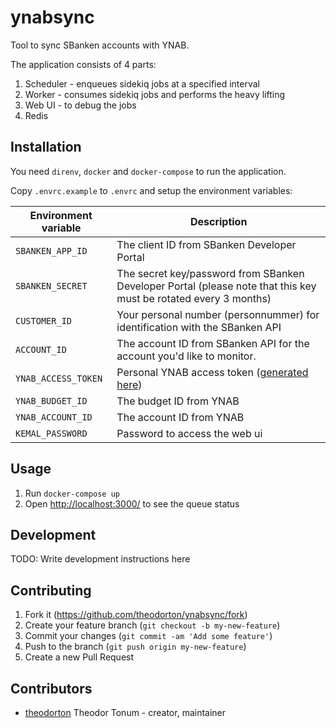 # ynabsync

Tool to sync SBanken accounts with YNAB.

The application consists of 4 parts:

1. Scheduler - enqueues sidekiq jobs at a specified interval
2. Worker - consumes sidekiq jobs and performs the heavy lifting
3. Web UI - to debug the jobs
4. Redis

## Installation

You need `direnv`, `docker` and `docker-compose` to run the application.

Copy `.envrc.example` to `.envrc` and setup the environment variables:

| Environment variable | Description                                                                                                      |
| -------------------- | ---------------------------------------------------------------------------------------------------------------- |
| `SBANKEN_APP_ID`     | The client ID from SBanken Developer Portal                                                                      |
| `SBANKEN_SECRET`     | The secret key/password from SBanken Developer Portal (please note that this key must be rotated every 3 months) |
| `CUSTOMER_ID`        | Your personal number (personnummer) for identification with the SBanken API                                      |
| `ACCOUNT_ID`         | The account ID from SBanken API for the account you'd like to monitor.                                           |
| `YNAB_ACCESS_TOKEN`  | Personal YNAB access token ([generated here](https://app.youneedabudget.com/settings/developer))                 |
| `YNAB_BUDGET_ID`     | The budget ID from YNAB                                                                                          |
| `YNAB_ACCOUNT_ID`    | The account ID from YNAB                                                                                         |
| `KEMAL_PASSWORD`     | Password to access the web ui                                                                                    |

## Usage

1. Run `docker-compose up`
2. Open [http://localhost:3000/](http://localhost:3000/) to see the queue status

## Development

TODO: Write development instructions here

## Contributing

1. Fork it (<https://github.com/theodorton/ynabsync/fork>)
2. Create your feature branch (`git checkout -b my-new-feature`)
3. Commit your changes (`git commit -am 'Add some feature'`)
4. Push to the branch (`git push origin my-new-feature`)
5. Create a new Pull Request

## Contributors

- [theodorton](https://github.com/theodorton) Theodor Tonum - creator, maintainer
